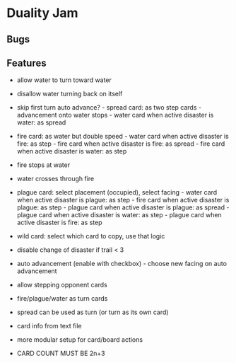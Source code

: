 # Duality Jam

## Bugs

## Features

- allow water to turn toward water 
- disallow water turning back on itself
- skip first turn auto advance?
        - spread card: as two step cards
        - advancement onto water stops
        - water card when active disaster is water: as spread
- fire card: as water but double speed
        - water card when active disaster is fire: as step
        - fire card when active disaster is fire: as spread
        - fire card when active disaster is water: as step
- fire stops at water
- water crosses through fire
- plague card: select placement (occupied), select facing
        - water card when active disaster is plague: as step
        - fire card when active disaster is plague: as step
        - plague card when active disaster is plague: as spread
        - plague card when active disaster is water: as step
        - plague card when active disaster is fire: as step
- wild card: select which card to copy, use that logic

- disable change of disaster if trail < 3
- auto advancement (enable with checkbox)
        - choose new facing on auto advancement
- allow stepping opponent cards
- fire/plague/water as turn cards
- spread can be used as turn (or turn as its own card)

- card info from text file
- more modular setup for card/board actions

- CARD COUNT MUST BE 2n+3
